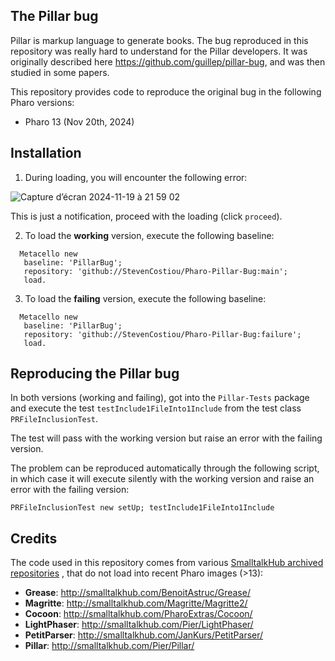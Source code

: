 ## The Pillar bug
Pillar is markup language to generate books.
The bug reproduced in this repository was really hard to understand for the Pillar developers.
It was originally described here https://github.com/guillep/pillar-bug, and was then studied in some papers.

This repository provides code to reproduce the original bug in the following Pharo versions:
- Pharo 13 (Nov 20th, 2024)

## Installation

1) During loading, you will encounter the following error:
   
![Capture d’écran 2024-11-19 à 21 59 02](https://github.com/user-attachments/assets/b6f30f45-3647-4e41-9a9c-ae365a57b0c9)

This is just a notification, proceed with the loading (click `proceed`).

2) To load the **working** version, execute the following baseline:
 ```Smalltalk
   Metacello new
    baseline: 'PillarBug';
    repository: 'github://StevenCostiou/Pharo-Pillar-Bug:main';
    load.
   ```

3) To load the **failing** version, execute the following baseline:
 ```Smalltalk
   Metacello new
    baseline: 'PillarBug';
    repository: 'github://StevenCostiou/Pharo-Pillar-Bug:failure';
    load.
   ```

## Reproducing the Pillar bug

In both versions (working and failing), got into the `Pillar-Tests` package and execute the test `testInclude1FileInto1Include` from the test class `PRFileInclusionTest`.

The test will pass with the working version but raise an error with the failing version.

The problem can be reproduced automatically through the following script, in which case it will execute silently with the working version and raise an error with the failing version:

```Smalltalk
PRFileInclusionTest new setUp; testInclude1FileInto1Include
```
## Credits

The code used in this repository comes from various [SmalltalkHub archived repositories](http://smalltalkhub.com/) , that do not load into recent Pharo images (>13):

- **Grease**: http://smalltalkhub.com/BenoitAstruc/Grease/
- **Magritte**: http://smalltalkhub.com/Magritte/Magritte2/
- **Cocoon**: http://smalltalkhub.com/PharoExtras/Cocoon/
- **LightPhaser**: http://smalltalkhub.com/Pier/LightPhaser/
- **PetitParser**: http://smalltalkhub.com/JanKurs/PetitParser/
- **Pillar**: http://smalltalkhub.com/Pier/Pillar/
